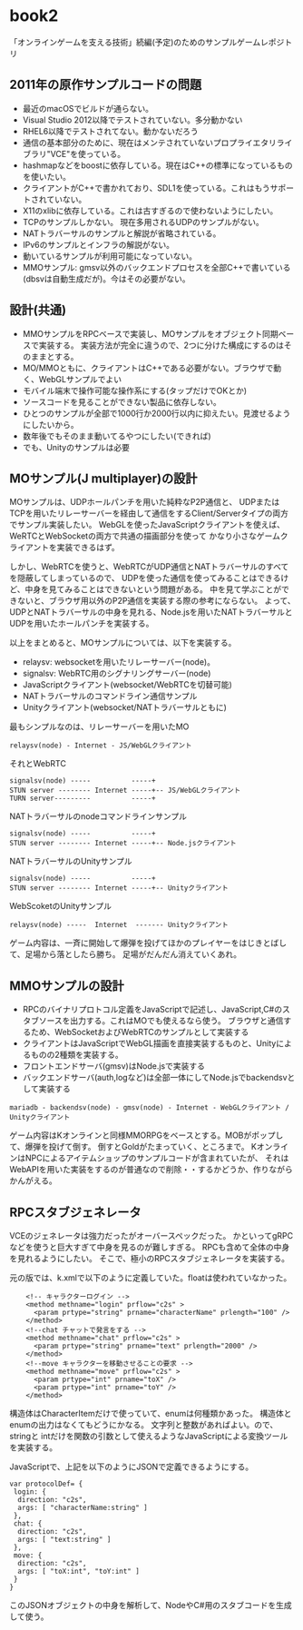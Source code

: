 # book2

「オンラインゲームを支える技術」続編(予定)のためのサンプルゲームレポジトリ


## 2011年の原作サンプルコードの問題
- 最近のmacOSでビルドが通らない。
- Visual Studio 2012以降でテストされていない。多分動かない
- RHEL6以降でテストされてない。動かないだろう
- 通信の基本部分のために、現在はメンテされていないプロプライエタリライブラリ"VCE"を使っている。
- hashmapなどをboostに依存している。現在はC++の標準になっているものを使いたい。
- クライアントがC++で書かれており、SDL1を使っている。これはもうサポートされていない。
- X11のxlibに依存している。これは古すぎるので使わないようにしたい。
- TCPのサンプルしかない。 現在多用されるUDPのサンプルがない。
- NATトラバーサルのサンプルと解説が省略されている。
- IPv6のサンプルとインフラの解説がない。
- 動いているサンプルが利用可能になっていない。
- MMOサンプル: gmsv以外のバックエンドプロセスを全部C++で書いている(dbsvは自動生成だが)。今はその必要がない。

## 設計(共通)
- MMOサンプルをRPCベースで実装し、MOサンプルをオブジェクト同期ベースで実装する。
実装方法が完全に違うので、2つに分けた構成にするのはそのままとする。
- MO/MMOともに、クライアントはC++である必要がない。ブラウザで動く、WebGLサンプルでよい
- モバイル端末で操作可能な操作系にする(タップだけでOKとか)
- ソースコードを見ることができない製品に依存しない。
- ひとつのサンプルが全部で1000行か2000行以内に抑えたい。見渡せるようにしたいから。
- 数年後でもそのまま動いてるやつにしたい(できれば)
- でも、Unityのサンプルは必要

## MOサンプル(J multiplayer)の設計
MOサンプルは、UDPホールパンチを用いた純粋なP2P通信と、
UDPまたはTCPを用いたリレーサーバーを経由して通信をするClient/Serverタイプの両方でサンプル実装したい。
WebGLを使ったJavaScriptクライアントを使えば、WeRTCとWebSocketの両方で共通の描画部分を使って
かなり小さなゲームクライアントを実装できるはず。

しかし、WebRTCを使うと、WebRTCがUDP通信とNATトラバーサルのすべてを隠蔽してしまっているので、
UDPを使った通信を使ってみることはできるけど、中身を見てみることはできないという問題がある。
中を見て学ぶことができないと、ブラウザ用以外のP2P通信を実装する際の参考にならない。
よって、UDPとNATトラバーサルの中身を見れる、Node.jsを用いたNATトラバーサルとUDPを用いたホールパンチを実装する。

以上をまとめると、MOサンプルについては、以下を実装する。

- relaysv: websocketを用いたリレーサーバー(node)。
- signalsv: WebRTC用のシグナリングサーバー(node)
- JavaScriptクライアント(websocket/WebRTCを切替可能)
- NATトラバーサルのコマンドライン通信サンプル
- Unityクライアント(websocket/NATトラバーサルともに)


最もシンプルなのは、リレーサーバーを用いたMO

```
relaysv(node) - Internet - JS/WebGLクライアント
```

それとWebRTC

```
signalsv(node) -----          -----+
STUN server -------- Internet -----+-- JS/WebGLクライアント
TURN server---------          -----+
```

NATトラバーサルのnodeコマンドラインサンプル

```
signalsv(node) -----          -----+
STUN server -------- Internet -----+-- Node.jsクライアント
```

NATトラバーサルのUnityサンプル

```
signalsv(node) -----          -----+
STUN server -------- Internet -----+-- Unityクライアント
```

WebScoketのUnityサンプル

```
relaysv(node) -----  Internet  ------- Unityクライアント
```

ゲーム内容は、一斉に開始して爆弾を投げてほかのプレイヤーをはじきとばして、足場から落としたら勝ち。
足場がだんだん消えていくあれ。


## MMOサンプルの設計
- RPCのバイナリプロトコル定義をJavaScriptで記述し、JavaScript,C#のスタブソースを出力する。これはMOでも使えるなら使う。
ブラウザと通信するため、WebSocketおよびWebRTCのサンプルとして実装する
- クライアントはJavaScriptでWebGL描画を直接実装するものと、Unityによるものの2種類を実装する。
- フロントエンドサーバ(gmsv)はNode.jsで実装する
- バックエンドサーバ(auth,logなど)は全部一体にしてNode.jsでbackendsvとして実装する


```
mariadb - backendsv(node) - gmsv(node) - Internet - WebGLクライアント / Unityクライアント
```

ゲーム内容はKオンラインと同様MMORPGをベースとする。MOBがポップして、爆弾を投げて倒す。
倒すとGoldがたまっていく、ところまで。
KオンラインはNPCによるアイテムショップのサンプルコードが含まれていたが、
それはWebAPIを用いた実装をするのが普通なので削除・・するかどうか、作りながらかんがえる。


## RPCスタブジェネレータ
VCEのジェネレータは強力だったがオーバースペックだった。
かといってgRPCなどを使うと巨大すぎて中身を見るのが難しすぎる。
RPCも含めて全体の中身を見れるようにしたい。
そこで、極小のRPCスタブジェネレータを実装する。

元の版では、k.xmlで以下のように定義していた。floatは使われていなかった。

```	
    <!-- キャラクターログイン -->
    <method methname="login" prflow="c2s" >
      <param prtype="string" prname="characterName" prlength="100" />	  	  
    </method>
    <!--chat チャットで発言をする -->
    <method methname="chat" prflow="c2s" >
      <param prtype="string" prname="text" prlength="2000" />
    </method>
    <!--move キャラクターを移動させることの要求 -->
    <method methname="move" prflow="c2s" >
      <param prtype="int" prname="toX" />
      <param prtype="int" prname="toY" /> 	  
    </method>
```

構造体はCharacterItemだけで使っていて、enumは何種類かあった。
構造体とenumの出力はなくてもどうにかなる。
文字列と整数があればよい。ので、stringと intだけを関数の引数として使えるようなJavaScriptによる変換ツールを実装する。

JavaScriptで、上記を以下のようにJSONで定義できるようにする。

```
var protocolDef= {
 login: {
  direction: "c2s",
  args: [ "characterName:string" ]
 },
 chat: {
  direction: "c2s",
  args: [ "text:string" ]
 },
 move: {
  direction: "c2s",
  args: [ "toX:int", "toY:int" ]
 }
}
```
このJSONオブジェクトの中身を解析して、NodeやC#用のスタブコードを生成して使う。